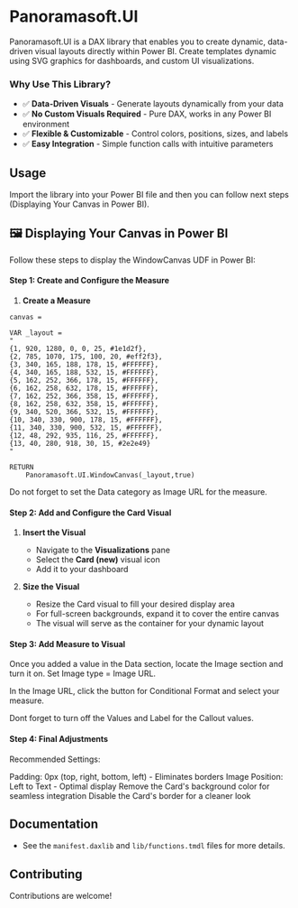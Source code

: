 # Panoramasoft.UI

Panoramasoft.UI is a DAX library that enables you to create dynamic, data-driven visual layouts directly within Power BI. Create templates dynamic using SVG graphics for dashboards, and custom UI visualizations.

### Why Use This Library?

- ✅ **Data-Driven Visuals** - Generate layouts dynamically from your data
- ✅ **No Custom Visuals Required** - Pure DAX, works in any Power BI environment
- ✅ **Flexible & Customizable** - Control colors, positions, sizes, and labels
- ✅ **Easy Integration** - Simple function calls with intuitive parameters

## Usage

Import the library into your Power BI file and then you can follow next steps (Displaying Your Canvas in Power BI).

## 🖼️ Displaying Your Canvas in Power BI

Follow these steps to display the WindowCanvas UDF in Power BI:

#### Step 1: Create and Configure the Measure

1. **Create a Measure**

```
canvas =

VAR _layout =
"
{1, 920, 1280, 0, 0, 25, #1e1d2f},
{2, 785, 1070, 175, 100, 20, #eff2f3},
{3, 340, 165, 188, 178, 15, #FFFFFF},
{4, 340, 165, 188, 532, 15, #FFFFFF},
{5, 162, 252, 366, 178, 15, #FFFFFF},
{6, 162, 258, 632, 178, 15, #FFFFFF},
{7, 162, 252, 366, 358, 15, #FFFFFF},
{8, 162, 258, 632, 358, 15, #FFFFFF},
{9, 340, 520, 366, 532, 15, #FFFFFF},
{10, 340, 330, 900, 178, 15, #FFFFFF},
{11, 340, 330, 900, 532, 15, #FFFFFF},
{12, 48, 292, 935, 116, 25, #FFFFFF},
{13, 40, 280, 918, 30, 15, #2e2e49}
"

RETURN
    Panoramasoft.UI.WindowCanvas(_layout,true)
```

Do not forget to set the Data category as Image URL for the measure.

#### Step 2: Add and Configure the Card Visual

1. **Insert the Visual**

   - Navigate to the **Visualizations** pane
   - Select the **Card (new)** visual icon
   - Add it to your dashboard

2. **Size the Visual**
   - Resize the Card visual to fill your desired display area
   - For full-screen backgrounds, expand it to cover the entire canvas
   - The visual will serve as the container for your dynamic layout

#### Step 3: Add Measure to Visual

Once you added a value in the Data section, locate the Image section and turn it on.
Set Image type = Image URL.

In the Image URL, click the button for Conditional Format and select your measure.

Dont forget to turn off the Values and Label for the Callout values.

#### Step 4: Final Adjustments

Recommended Settings:

Padding: 0px (top, right, bottom, left) - Eliminates borders
Image Position: Left to Text - Optimal display
Remove the Card's background color for seamless integration
Disable the Card's border for a cleaner look

## Documentation

- See the `manifest.daxlib` and `lib/functions.tmdl` files for more details.

## Contributing

Contributions are welcome!
